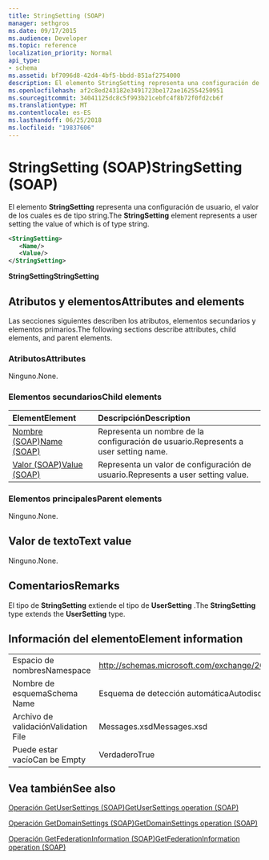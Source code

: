 ```yaml
---
title: StringSetting (SOAP)
manager: sethgros
ms.date: 09/17/2015
ms.audience: Developer
ms.topic: reference
localization_priority: Normal
api_type:
- schema
ms.assetid: bf7096d8-42d4-4bf5-bbdd-851af2754000
description: El elemento StringSetting representa una configuración de usuario, el valor de los cuales es de tipo string.
ms.openlocfilehash: af2c8ed243182e3491723be172ae162554250951
ms.sourcegitcommit: 34041125dc8c5f993b21cebfc4f8b72f0fd2cb6f
ms.translationtype: MT
ms.contentlocale: es-ES
ms.lasthandoff: 06/25/2018
ms.locfileid: "19837606"
---
```

# <a name="stringsetting-soap"></a><span data-ttu-id="9b638-103">StringSetting (SOAP)</span><span class="sxs-lookup"><span data-stu-id="9b638-103">StringSetting (SOAP)</span></span>

<span data-ttu-id="9b638-104">El elemento **StringSetting** representa una configuración de usuario, el valor de los cuales es de tipo string.</span><span class="sxs-lookup"><span data-stu-id="9b638-104">The **StringSetting** element represents a user setting the value of which is of type string.</span></span> 
  
```XML
<StringSetting>
   <Name/>
   <Value/>
</StringSetting>
```

 <span data-ttu-id="9b638-105">**StringSetting**</span><span class="sxs-lookup"><span data-stu-id="9b638-105">**StringSetting**</span></span>
## <a name="attributes-and-elements"></a><span data-ttu-id="9b638-106">Atributos y elementos</span><span class="sxs-lookup"><span data-stu-id="9b638-106">Attributes and elements</span></span>

<span data-ttu-id="9b638-107">Las secciones siguientes describen los atributos, elementos secundarios y elementos primarios.</span><span class="sxs-lookup"><span data-stu-id="9b638-107">The following sections describe attributes, child elements, and parent elements.</span></span>
  
### <a name="attributes"></a><span data-ttu-id="9b638-108">Atributos</span><span class="sxs-lookup"><span data-stu-id="9b638-108">Attributes</span></span>

<span data-ttu-id="9b638-109">Ninguno.</span><span class="sxs-lookup"><span data-stu-id="9b638-109">None.</span></span>
  
### <a name="child-elements"></a><span data-ttu-id="9b638-110">Elementos secundarios</span><span class="sxs-lookup"><span data-stu-id="9b638-110">Child elements</span></span>

|<span data-ttu-id="9b638-111">**Element**</span><span class="sxs-lookup"><span data-stu-id="9b638-111">**Element**</span></span>|<span data-ttu-id="9b638-112">**Descripción**</span><span class="sxs-lookup"><span data-stu-id="9b638-112">**Description**</span></span>|
|:-----|:-----|
|[<span data-ttu-id="9b638-113">Nombre (SOAP)</span><span class="sxs-lookup"><span data-stu-id="9b638-113">Name (SOAP)</span></span>](name-soap.md) <br/> |<span data-ttu-id="9b638-114">Representa un nombre de la configuración de usuario.</span><span class="sxs-lookup"><span data-stu-id="9b638-114">Represents a user setting name.</span></span>  <br/> |
|[<span data-ttu-id="9b638-115">Valor (SOAP)</span><span class="sxs-lookup"><span data-stu-id="9b638-115">Value (SOAP)</span></span>](value-soap.md) <br/> |<span data-ttu-id="9b638-116">Representa un valor de configuración de usuario.</span><span class="sxs-lookup"><span data-stu-id="9b638-116">Represents a user setting value.</span></span>  <br/> |
   
### <a name="parent-elements"></a><span data-ttu-id="9b638-117">Elementos principales</span><span class="sxs-lookup"><span data-stu-id="9b638-117">Parent elements</span></span>

<span data-ttu-id="9b638-118">Ninguno.</span><span class="sxs-lookup"><span data-stu-id="9b638-118">None.</span></span>
  
## <a name="text-value"></a><span data-ttu-id="9b638-119">Valor de texto</span><span class="sxs-lookup"><span data-stu-id="9b638-119">Text value</span></span>

<span data-ttu-id="9b638-120">Ninguno.</span><span class="sxs-lookup"><span data-stu-id="9b638-120">None.</span></span>
  
## <a name="remarks"></a><span data-ttu-id="9b638-121">Comentarios</span><span class="sxs-lookup"><span data-stu-id="9b638-121">Remarks</span></span>

<span data-ttu-id="9b638-122">El tipo de **StringSetting** extiende el tipo de **UserSetting** .</span><span class="sxs-lookup"><span data-stu-id="9b638-122">The **StringSetting** type extends the **UserSetting** type.</span></span> 
  
## <a name="element-information"></a><span data-ttu-id="9b638-123">Información del elemento</span><span class="sxs-lookup"><span data-stu-id="9b638-123">Element information</span></span>

|||
|:-----|:-----|
|<span data-ttu-id="9b638-124">Espacio de nombres</span><span class="sxs-lookup"><span data-stu-id="9b638-124">Namespace</span></span>  <br/> |http://schemas.microsoft.com/exchange/2010/Autodiscover  <br/> |
|<span data-ttu-id="9b638-125">Nombre de esquema</span><span class="sxs-lookup"><span data-stu-id="9b638-125">Schema Name</span></span>  <br/> |<span data-ttu-id="9b638-126">Esquema de detección automática</span><span class="sxs-lookup"><span data-stu-id="9b638-126">Autodiscover schema</span></span>  <br/> |
|<span data-ttu-id="9b638-127">Archivo de validación</span><span class="sxs-lookup"><span data-stu-id="9b638-127">Validation File</span></span>  <br/> |<span data-ttu-id="9b638-128">Messages.xsd</span><span class="sxs-lookup"><span data-stu-id="9b638-128">Messages.xsd</span></span>  <br/> |
|<span data-ttu-id="9b638-129">Puede estar vacío</span><span class="sxs-lookup"><span data-stu-id="9b638-129">Can be Empty</span></span>  <br/> |<span data-ttu-id="9b638-130">Verdadero</span><span class="sxs-lookup"><span data-stu-id="9b638-130">True</span></span>  <br/> |
   
## <a name="see-also"></a><span data-ttu-id="9b638-131">Vea también</span><span class="sxs-lookup"><span data-stu-id="9b638-131">See also</span></span>



[<span data-ttu-id="9b638-132">Operación GetUserSettings (SOAP)</span><span class="sxs-lookup"><span data-stu-id="9b638-132">GetUserSettings operation (SOAP)</span></span>](getusersettings-operation-soap.md)
  
[<span data-ttu-id="9b638-133">Operación GetDomainSettings (SOAP)</span><span class="sxs-lookup"><span data-stu-id="9b638-133">GetDomainSettings operation (SOAP)</span></span>](getdomainsettings-operation-soap.md)
  
[<span data-ttu-id="9b638-134">Operación GetFederationInformation (SOAP)</span><span class="sxs-lookup"><span data-stu-id="9b638-134">GetFederationInformation operation (SOAP)</span></span>](getfederationinformation-operation-soap.md)

